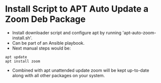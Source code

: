 # Install Script to APT Auto Update a Zoom Deb Package

* Install downloader script and configure apt by running 'apt-auto-zoom-install.sh'.
* Can be part of an Ansible playbook.
* Next manual steps would be:
```
apt update
apt install zoom
```
* Combined with apt unattended update zoom will be kept up-to-date along with
  all other packages on your system.
